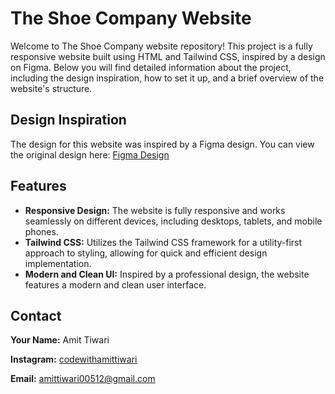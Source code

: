 

   <h1>The Shoe Company Website</h1>
    <p>Welcome to The Shoe Company website repository! This project is a fully responsive website built using HTML and Tailwind CSS, inspired by a design on Figma. Below you will find detailed information about the project, including the design inspiration, how to set it up, and a brief overview of the website's structure.</p>

  <h2>Design Inspiration</h2>
    <p>The design for this website was inspired by a Figma design. You can view the original design here: <a href="https://www.figma.com/design/KRagV1oBRnzQAOIOwalUgz/The-Shoe-Company?node-id=0-1&t=YideUhoxuMG0CRVf-0" target="_blank">Figma Design</a></p>
    <h2>Features</h2>
    <ul>
        <li><strong>Responsive Design:</strong> The website is fully responsive and works seamlessly on different devices, including desktops, tablets, and mobile phones.</li>
        <li><strong>Tailwind CSS:</strong> Utilizes the Tailwind CSS framework for a utility-first approach to styling, allowing for quick and efficient design implementation.</li>
        <li><strong>Modern and Clean UI:</strong> Inspired by a professional design, the website features a modern and clean user interface.</li>
    </ul>
    <h2>Contact</h2>
    <p><strong>Your Name:</strong> Amit Tiwari</p>
    <p><strong>Instagram:</strong> <a href="https://instagram.com/codewithamittiwari" target="_blank">codewithamittiwari</a></p>
    <p><strong>Email:</strong> <a href="mailto:amittiwari00512@gmail.com">amittiwari00512@gmail.com</a></p>

